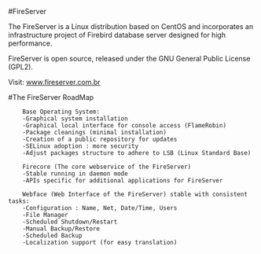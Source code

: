 #FireServer

The FireServer is a Linux distribution based on CentOS and incorporates an infrastructure project of Firebird database server designed for high performance.

FireServer is open source, released under the GNU General Public License (GPL2).

Visit: www.fireserver.com.br

#The FireServer RoadMap

		Base Operating System:
		-Graphical system installation
		-Graphical local interface for console access (FlameRobin)
		-Package cleanings (minimal installation)
		-Creation of a public repository for updates
		-SELinux adoption : more security
		-Adjust packages structure to adhere to LSB (Linux Standard Base)

		Firecore (The core webservice of the FireServer)
		-Stable running in daemon mode 
		-APIs specific for additional applications for FireServer

		Webface (Web Interface of the FireServer) stable with consistent tasks:
		-Configuration : Name, Net, Date/Time, Users
		-File Manager
		-Scheduled Shutdown/Restart
		-Manual Backup/Restore
		-Scheduled Backup
		-Localization support (for easy translation)
